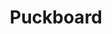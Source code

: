---
layout: product
title: Puckboard
sections:
  intro:
    logo:
      image: FC_Puckboard_Stacked_Logo_BK.png
      color: '818382'
    banner:
      visible: false
      image: FC_Puckboard_Wordmark_BK.png
      color: '000'
      leftText: I'm on the left!
      rightText: And I'm on the right!
      spacer: true
  main:
    - descriptor: Real-time & Distrubuted
      purpose: Collaborative Scheduling
      color: "3fb599"
      video: https://www.youtube.com/embed/Obb0BFUIEnQ
      feature:
        image: coordination_conflict.png
        compactDescription: Schedule Anytime, Anywhere
        expandedDescription: >
          Puckboard is intentionally designed as a live, highly available collaborative scheduling platform to meet the scheduling needs of servicemembers around the globe on your desktop, phone, or tablet.
    - descriptor: A Description of
      impact: Our Impact
      color: "000"
      feature:
        image: card_bong.png
        compactDescription: Short Set of Info
        expandedDescription: >
          An expanded explanation of this feature, meant to help the reader understand in more detail what is being done.
          This should tie to the impact.
    - image: Walkthrough0289.png
      features:
        - icon: icon-1.png
          compactDescription: Short Set of Info
          expandedDescription: >
            An expanded explanation of this feature, meant to help the reader understand in more detail what is being done.
            This should tie to the purpose.
        - icon: icon-2.png
          compactDescription: Short Set of Info
          expandedDescription: >
            An expanded explanation of this feature, meant to help the reader understand in more detail what is being done.
            This should tie to the purpose.
        - icon: icon-3.png
          compactDescription: Short Set of Info
          expandedDescription: >
            An expanded explanation of this feature, meant to help the reader understand in more detail what is being done.
            This should tie to the purpose.
    - image:
        name: mobile-view.jpg
        scale: "40%"
      color: aaaaaa
      compactDescription: Short Set of Info
      expandedDescription: >
        An expanded explanation of this feature, meant to help the reader understand in more detail what is being done.
        This should tie to the purpose.
  events:
    - name: Red Flag
      image: red-flag.png
      dateTime: 30 JUL @ 1300 EST
      linkText: ZOOM LINK
      link: https://google.com
      description: >
        Red Flag exercises provide mission commanders, and air, space, and cyber operators the opportunity to experience realistic combat scenarios to prepare for future warfare. The goal of Red Flag is to prioritize the experience of an operator's "first" combat mission, mission commander upgrades, and Flag unique experiences for all participants.
    - name: Orange Flag
      image: orange-flag.png
      dateTime: 30 SEP - 01 OCT
      linkText: OF 20-3
      link: https://google.com
      description: >
        Orange Flag is a multi-domain test event specializing in collaborative, large force test that spans domains, services, and platforms.  Orange Flag allows data-driven test and experimentation to occur in a complex, operationally representative environment.
  timeline:
    color: '3fb599'
    releases:
      - name: 1801 Flight Plan
        date: jul 2020
      - name: 1802 Flight Plan
        date: aug 2020
      - name: 1803 Flight Plan
        date: sep 2020
      - name: 1804 Flight Plan
        date: oct 2020
      - name: 1805 Flight Plan
        date: nov 2020
  resources:
    files:
      - title: WIDOW Press Release
        fileName: WIDOW - WSINT Press Release.pdf
      - title: Designation of WIDOW as the USAF Mission Planning Cell Tool
        fileName: WIDOW - HBM - WIDOW for USAF.pdf
      - title: Leadership and Operator Quotes
        fileName: WIDOW - Leadership and Operator Quotes.pdf
    links:
      - title: Google
        link: https://google.com
      - title: Bing
        link: https://bing.com
  support:
    logo: FC_Puckboard_Wordmark_BK.png
    email: email@yourdomain.mil
---